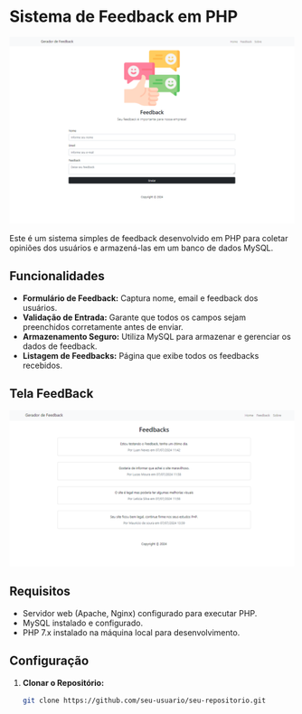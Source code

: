 # Sistema de Feedback em PHP

![Logo do Projeto](img/HomeFeedBack.png)

Este é um sistema simples de feedback desenvolvido em PHP para coletar opiniões dos usuários e armazená-las em um banco de dados MySQL.

## Funcionalidades

- **Formulário de Feedback:** Captura nome, email e feedback dos usuários.
- **Validação de Entrada:** Garante que todos os campos sejam preenchidos corretamente antes de enviar.
- **Armazenamento Seguro:** Utiliza MySQL para armazenar e gerenciar os dados de feedback.
- **Listagem de Feedbacks:** Página que exibe todos os feedbacks recebidos.

## Tela FeedBack
![Formulário de Feedback](TelaFeedbacks.png)

## Requisitos

- Servidor web (Apache, Nginx) configurado para executar PHP.
- MySQL instalado e configurado.
- PHP 7.x instalado na máquina local para desenvolvimento.

## Configuração

1. **Clonar o Repositório:**

   ```bash
   git clone https://github.com/seu-usuario/seu-repositorio.git

